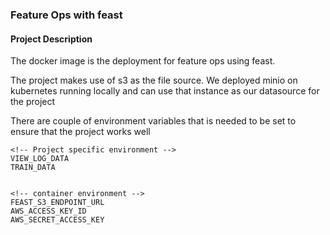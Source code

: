 ### Feature Ops with feast

#### Project Description
The docker image is the deployment for feature ops using feast. 

The project makes use of s3 as the file source. We deployed minio on kubernetes running locally and can use that instance as our datasource for the project

There are couple of environment variables that is needed to be set to ensure that the project works well

```
<!-- Project specific environment -->
VIEW_LOG_DATA
TRAIN_DATA


<!-- container environment -->
FEAST_S3_ENDPOINT_URL
AWS_ACCESS_KEY_ID
AWS_SECRET_ACCESS_KEY
```